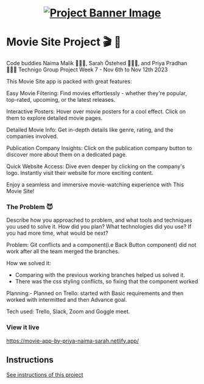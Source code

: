 <h1 align="center">
  <a href="">
    <img src="/src/assets/movies.svg" alt="Project Banner Image">
  </a>
</h1>

# Movie Site Project 🎬 🍿

Code buddies  Naima Malik 👩🏻‍💻, Sarah Östehed 👩🏻‍💻, and Priya Pradhan 👩🏻‍💻  Technigo Group Project Week 7 - Nov 6th to Nov 12th 2023

This Movie Site app is packed with great features:

Easy Movie Filtering: Find movies effortlessly - whether they're popular, top-rated, upcoming, or the latest releases.

Interactive Posters: Hover over movie posters for a cool effect. Click on them to explore detailed movie pages.

Detailed Movie Info: Get in-depth details like genre, rating, and the companies involved.

Publication Company Insights: Click on the publication company button to discover more about them on a dedicated page.

Quick Website Access: Dive even deeper by clicking on the company's logo. Instantly visit their website for more exciting content.

Enjoy a seamless and immersive movie-watching experience with This Movie Site!

### The Problem 😈

Describe how you approached to problem, and what tools and techniques you used to solve it. How did you plan? What technologies did you use? If you had more time, what would be next?

Problem: Git conflicts and  a component(i.e Back Button component) did not work after all the team merged the branches.

How we solved it: 
- Comparing with the previous working branches helped us solved it.
- There was the css styling conflicts, so fixing that the component worked

Planning:- Planned on Trello: started with Basic requirements and then worked with intermitted and then Advance goal.

Tech used: Trello, Slack, Zoom and Goggle meet.



### View it live

https://movie-app-by-priya-naima-sarah.netlify.app/ 

## Instructions

<a href="instructions.md">
   See instructions of this project
  </a>
